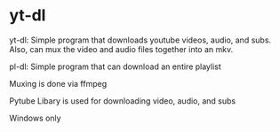 # yt-dl
yt-dl: Simple program that downloads youtube videos, audio, and subs. Also, can mux the video and audio files together into an mkv.

pl-dl: Simple program that can download an entire playlist

Muxing is done via ffmpeg

Pytube Libary is used for downloading video, audio, and subs

Windows only

